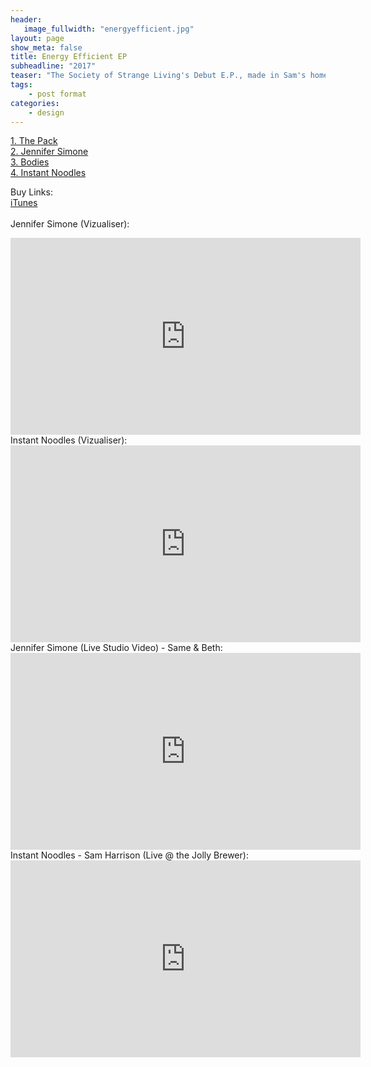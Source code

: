 ```yaml
---
header:
   image_fullwidth: "energyefficient.jpg"
layout: page
show_meta: false
title: Energy Efficient EP
subheadline: "2017"
teaser: "The Society of Strange Living's Debut E.P., made in Sam's home studio. It features trumpet from Joe Davies. Dan Collins and Bethany Durrant joined the band mid record, just in time to make it super awesome! The washing machine cover art "
tags:
    - post format
categories:
    - design 
---
```

<!--more-->
 <a href="https://itunes.apple.com/us/album/energy-efficient-ep/1420456984">1. The Pack</a><br>
 <a href="https://itunes.apple.com/us/album/energy-efficient-ep/1420456984">2. Jennifer Simone</a><br>
 <a href="https://itunes.apple.com/us/album/energy-efficient-ep/1420456984">3. Bodies</a><br>
 <a href="https://itunes.apple.com/us/album/energy-efficient-ep/1420456984">4. Instant Noodles</a><br>
 
Buy Links:<br>
   <a href="https://itunes.apple.com/us/album/energy-efficient-ep/1420456984">iTunes</a><br><br>
 Jennifer Simone (Vizualiser):<br>
  <iframe width="560" height="315" src="https://www.youtube.com/embed/yoPn97u8-lI" frameborder="0" allowfullscreen></iframe><br> 
 Instant Noodles (Vizualiser):<br>
  <iframe width="560" height="315" src="https://www.youtube.com/embed/Ib9eI6CPxic" frameborder="0" allowfullscreen></iframe><br> 
 Jennifer Simone (Live Studio Video) - Same & Beth:<br>
  <iframe width="560" height="315" src="https://www.youtube.com/embed/mPz0_GCjOME" frameborder="0" allowfullscreen></iframe><br> 
 Instant Noodles - Sam Harrison (Live @ the Jolly Brewer):<br>
  <iframe width="560" height="315" src="https://www.youtube.com/embed/uDboi2GO7Mc" frameborder="0" allowfullscreen></iframe><br> 
 
